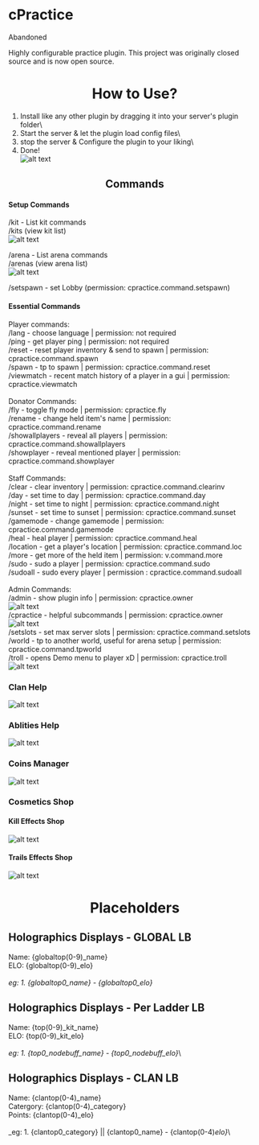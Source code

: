 # cPractice

Abandoned 

Highly configurable practice plugin. This project was originally closed source and is now open source.

<h1 align="center">How to Use?</h1>

1) Install like any other plugin by dragging it into your server's plugin folder\
2) Start the server & let the plugin load config files\
3) stop the server & Configure the plugin to your liking\
4) Done!\
![alt text](https://i.imgur.com/uzRYQI7.png)

<h2 align="center">Commands</h2>

<h4>Setup Commands</h4>
    
/kit - List kit commands\
/kits (view kit list)\
![alt text](https://i.imgur.com/BdYGvNU.png)


/arena - List arena commands\
/arenas (view arena list)\
![alt text](https://i.imgur.com/L9Mym64.png)

/setspawn - set Lobby (permission: cpractice.command.setspawn)

<h4>Essential Commands</h4>

Player commands:\
    /lang - choose language | permission: not required\
    /ping - get player ping | permission: not required\
    /reset - reset player inventory & send to spawn | permission: cpractice.command.spawn\
    /spawn - tp to spawn | permission: cpractice.command.reset\
    /viewmatch - recent match history of a player in a gui | permission: cpractice.viewmatch\
\
Donator Commands:\
    /fly - toggle fly mode | permission: cpractice.fly\
    /rename - change held item's name | permission: cpractice.command.rename\
    /showallplayers - reveal all players | permission: cpractice.command.showallplayers\
    /showplayer - reveal mentioned player | permission: cpractice.command.showplayer\
\
Staff Commands:\
    /clear - clear inventory | permission: cpractice.command.clearinv \
    /day - set time to day | permission: cpractice.command.day\
    /night - set time to night | permission: cpractice.command.night\
    /sunset - set time to sunset | permission: cpractice.command.sunset\
    /gamemode - change gamemode | permission: cpractice.command.gamemode\
    /heal - heal player | permission: cpractice.command.heal\
    /location - get a player's location | permission: cpractice.command.loc\
    /more - get more of the held item | permission: v.command.more\
    /sudo - sudo a player | permission: cpractice.command.sudo\
    /sudoall - sudo every player | permission : cpractice.command.sudoall\
\
Admin Commands:\
    /admin - show plugin info | permission: cpractice.owner\
    ![alt text](https://i.imgur.com/rfaxQe8.png)
\
    /cpractice - helpful subcommands | permission: cpractice.owner\
    ![alt text](https://i.imgur.com/3qmYYI9.png)
\
    /setslots - set max server slots | permission: cpractice.command.setslots\
    /world - tp to another world, useful for arena setup | permission: cpractice.command.tpworld\
    /troll - opens Demo menu to player xD | permission: cpractice.troll\
    ![alt text](https://i.imgur.com/EiNqxzW.png)


<h3>Clan Help</h3>

![alt text](https://i.imgur.com/pEmx9Ti.png)



<h3>Ablities Help</h3>

![alt text](https://i.imgur.com/FTcrUsx.png)


<h3>Coins Manager</h3>

![alt text](https://i.imgur.com/rvrEaId.png)


<h3>Cosmetics Shop</h3>

<h4>Kill Effects Shop</h4>

![alt text](https://i.imgur.com/7ViLVhi.png)

<h4>Trails Effects Shop</h4>

![alt text](https://i.imgur.com/U7NfVtp.png)


<h1 align="center">Placeholders</h1>

<h2>Holographics Displays - GLOBAL LB</h3>

Name:   {globaltop(0-9)_name}\
ELO:    {globaltop(0-9)_elo}\
\
_eg: 1. {globaltop0_name} - {globaltop0_elo}_


<h2>Holographics Displays - Per Ladder LB</h3>

Name:   {top(0-9)_kit_name}\
ELO:    {top(0-9)_kit_elo}\
\
_eg: 1. {top0_nodebuff_name} - {top0_nodebuff_elo}_\


<h2>Holographics Displays - CLAN LB</h3>

Name:        {clantop(0-4)_name}\
Catergory:   {clantop(0-4)_category}\
Points:      {clantop(0-4)_elo}\
\
_eg: 1. {clantop0_category} || {clantop0_name} - {clantop(0-4)_elo}_\

